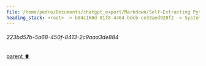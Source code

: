 ```yaml
---
file: /home/pedro/Documents/chatgpt_export/Markdown/Self-Extracting Python Script Framework.md
heading_stack: <root> -> b84c160d-01f8-4464-bdcb-ce33aed920f2 -> System -> 223bd57b-5a68-450f-8413-2c9aaa3de884
---
```

###### 223bd57b-5a68-450f-8413-2c9aaa3de884
[parent ⬆️](#b84c160d-01f8-4464-bdcb-ce33aed920f2)
